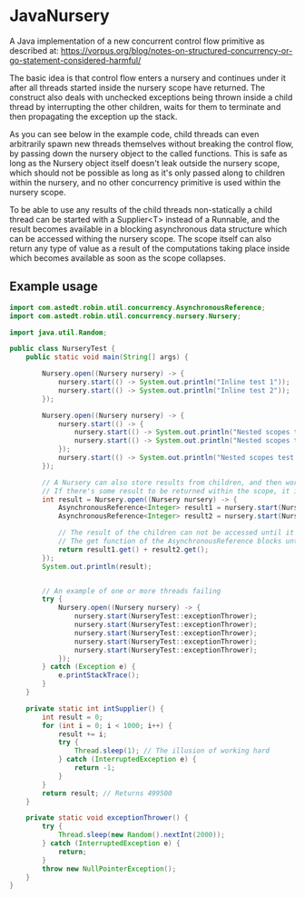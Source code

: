 # JavaNursery
A Java implementation of a new concurrent control flow primitive as described at: https://vorpus.org/blog/notes-on-structured-concurrency-or-go-statement-considered-harmful/

The basic idea is that control flow enters a nursery and continues under it after all threads started inside the nursery scope have returned. The construct also deals with unchecked exceptions being thrown inside a child thread by interrupting the other children, waits for them to terminate and then propagating the exception up the stack.

As you can see below in the example code, child threads can even arbitrarily spawn new threads themselves without breaking the control flow, by passing down the nursery object to the called functions. This is safe as long as the Nursery object itself doesn't leak outside the nursery scope, which should not be possible as long as it's only passed along to children within the nursery, and no other concurrency primitive is used within the nursery scope.

To be able to use any results of the child threads non-statically a child thread can be started with a Supplier\<T\> instead of a Runnable, and the result becomes available in a blocking asynchronous data structure which can be accessed withing the nursery scope. The scope itself can also return any type of value as a result of the computations taking place inside which becomes available as soon as the scope collapses.

## Example usage
```java
import com.astedt.robin.util.concurrency.AsynchronousReference;
import com.astedt.robin.util.concurrency.nursery.Nursery;

import java.util.Random;

public class NurseryTest {
    public static void main(String[] args) {

        Nursery.open((Nursery nursery) -> {
            nursery.start(() -> System.out.println("Inline test 1"));
            nursery.start(() -> System.out.println("Inline test 2"));
        });

        Nursery.open((Nursery nursery) -> {
            nursery.start(() -> {
                nursery.start(() -> System.out.println("Nested scopes test 1"));
                nursery.start(() -> System.out.println("Nested scopes test 2"));
            });
            nursery.start(() -> System.out.println("Nested scopes test 3"));
        });

        // A Nursery can also store results from children, and then work on them asynchronously
        // If there's some result to be returned within the scope, it is also passed on as a result of the scope itself.
        int result = Nursery.open((Nursery nursery) -> {
            AsynchronousReference<Integer> result1 = nursery.start(NurseryTest::intSupplier);
            AsynchronousReference<Integer> result2 = nursery.start(NurseryTest::intSupplier);

            // The result of the children can not be accessed until it's finished.
            // The get function of the AsynchronousReference blocks until the result becomes available
            return result1.get() + result2.get();
        });
        System.out.println(result);


        // An example of one or more threads failing
        try {
            Nursery.open((Nursery nursery) -> {
                nursery.start(NurseryTest::exceptionThrower);
                nursery.start(NurseryTest::exceptionThrower);
                nursery.start(NurseryTest::exceptionThrower);
                nursery.start(NurseryTest::exceptionThrower);
                nursery.start(NurseryTest::exceptionThrower);
            });
        } catch (Exception e) {
            e.printStackTrace();
        }
    }

    private static int intSupplier() {
        int result = 0;
        for (int i = 0; i < 1000; i++) {
            result += i;
            try {
                Thread.sleep(1); // The illusion of working hard
            } catch (InterruptedException e) {
                return -1;
            }
        }
        return result; // Returns 499500
    }

    private static void exceptionThrower() {
        try {
            Thread.sleep(new Random().nextInt(2000));
        } catch (InterruptedException e) {
            return;
        }
        throw new NullPointerException();
    }
}
```
